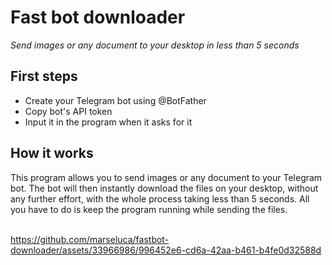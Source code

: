 # Fast bot downloader

<i>Send images or any document to your desktop in less than 5 seconds</i>

<h2>First steps</h2>
<ul>
  <li>Create your Telegram bot using @BotFather</li>
  <li>Copy bot's API token</li>
  <li>Input it in the program when it asks for it</li>
</ul>

<h2>How it works</h2>
This program allows you to send images or any document to your Telegram bot. The bot will then instantly download the files on your desktop, without any further effort, with the whole process taking less than 5 seconds. All you have to do is keep the program running while sending the files.
<br><br>

https://github.com/marseluca/fastbot-downloader/assets/33966986/996452e6-cd6a-42aa-b461-b4fe0d32588d

